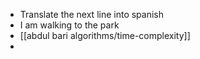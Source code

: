 - Translate the next line into spanish
- I am walking to the park
- [[abdul bari algorithms/time-complexity]]
-